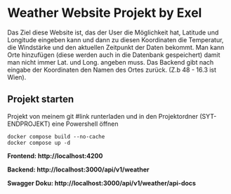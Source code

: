 # Weather Website Projekt by Exel
Das Ziel diese Website ist, das der User die Möglichkeit hat, Latitude und Longitude eingeben kann und dann zu diesen Koordinaten 
die Temperatur, die Windstärke und den aktuellen Zeitpunkt der Daten bekommt. Man kann Orte hinzufügen (diese werden auch in die Datenbank gespeichert) damit man nicht immer Lat. und Long. angeben muss. Das Backend gibt nach eingabe der Koordinaten den Namen des Ortes zurück. (Z.b 48 - 16.3  ist Wien).

## Projekt starten
Projekt von meinem git #link runterladen und in den Projektordner (SYT-ENDPROJEKT) eine Powershell öffnen
```
docker compose build --no-cache
docker compose up -d
```

**Frontend: http://localhost:4200**

**Backend: http://localhost:3000/api/v1/weather**

**Swagger Doku: http://localhost:3000/api/v1/weather/api-docs**